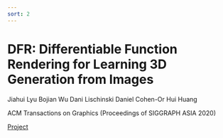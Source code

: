 ```yaml
---
sort: 2
---
```


# DFR: Differentiable Function Rendering for Learning 3D Generation from Images

Jiahui Lyu   Bojian Wu   Dani Lischinski   Daniel Cohen-Or   Hui Huang

ACM Transactions on Graphics (Proceedings of SIGGRAPH ASIA 2020)

[Project][Project]


[Project]:https://vcc.tech/research/2020/DRT